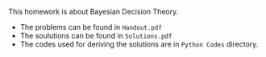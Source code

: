 This homework is about Bayesian Decision Theory. 
* The problems can be found in ```Handout.pdf```
* The soulutions can be found in ```Solutions.pdf```
* The codes used for deriving the solutions are in ```Python Codes``` directory.
